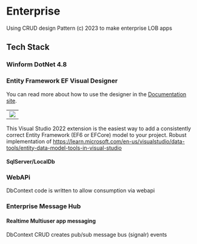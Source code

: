 # Enterprise
Using CRUD design Pattern (c) 2023 to make enterprise LOB apps

## Tech Stack

### Winform DotNet 4.8 

### Entity Framework EF Visual Designer 

You can read more about how to use the designer in the [Documentation site](https://msawczyn.github.io/EFDesigner/).
<table><tbody><tr><td>
<img src="https://msawczyn.github.io/EFDesigner/images/Designer.jpg">
</td></tr></tbody></table>

This Visual Studio 2022 extension is the easiest way to add a consistently correct Entity Framework (EF6 or EFCore) model to your project.
Robust implementation of https://learn.microsoft.com/en-us/visualstudio/data-tools/entity-data-model-tools-in-visual-studio

#### SqlServer/LocalDb


### WebAPi
 DbContext code is written to allow consumption via webapi
### Enterprise Message Hub 
#### Realtime Multiuser app messaging
DbContext CRUD creates pub/sub message bus (signalr) events



